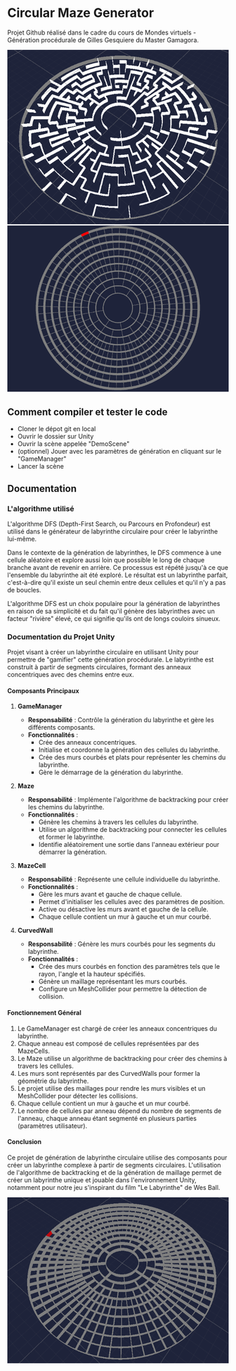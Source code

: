 # Circular Maze Generator

Projet Github réalisé dans le cadre du cours de Mondes virtuels - Génération procédurale de Gilles Gesquiere du Master Gamagora.

![Circular Maze Generator](generated_maze.png)
![Circular Maze Gif](circular-maze-animation.gif)
## Comment compiler et tester le code

- Cloner le dépot git en local
- Ouvrir le dossier sur Unity
- Ouvrir la scène appelée "DemoScene"
- (optionnel) Jouer avec les paramètres de génération en cliquant sur le "GameManager"
- Lancer la scène

## Documentation

### L'algorithme utilisé

L'algorithme DFS (Depth-First Search, ou Parcours en Profondeur) est utilisé dans le générateur de labyrinthe circulaire pour créer le labyrinthe lui-même.

Dans le contexte de la génération de labyrinthes, le DFS commence à une cellule aléatoire et explore aussi loin que possible le long de chaque branche avant de revenir en arrière. Ce processus est répété jusqu'à ce que l'ensemble du labyrinthe ait été exploré. Le résultat est un labyrinthe parfait, c'est-à-dire qu'il existe un seul chemin entre deux cellules et qu'il n'y a pas de boucles.

L'algorithme DFS est un choix populaire pour la génération de labyrinthes en raison de sa simplicité et du fait qu'il génère des labyrinthes avec un facteur "rivière" élevé, ce qui signifie qu'ils ont de longs couloirs sinueux.

### Documentation du Projet Unity

Projet visant à créer un labyrinthe circulaire en utilisant Unity pour permettre de "gamifier" cette génération procédurale. Le labyrinthe est construit à partir de segments circulaires, formant des anneaux concentriques avec des chemins entre eux.

#### **Composants Principaux**

1. **GameManager**
    - **Responsabilité** : Contrôle la génération du labyrinthe et gère les différents composants.
    - **Fonctionnalités** :
        - Crée des anneaux concentriques.
        - Initialise et coordonne la génération des cellules du labyrinthe.
        - Crée des murs courbés et plats pour représenter les chemins du labyrinthe.
        - Gère le démarrage de la génération du labyrinthe.

2. **Maze**
    - **Responsabilité** : Implémente l'algorithme de backtracking pour créer les chemins du labyrinthe.
    - **Fonctionnalités** :
        - Génère les chemins à travers les cellules du labyrinthe.
        - Utilise un algorithme de backtracking pour connecter les cellules et former le labyrinthe.
        - Identifie aléatoirement une sortie dans l'anneau extérieur pour démarrer la génération.

3. **MazeCell**
    - **Responsabilité** : Représente une cellule individuelle du labyrinthe.
    - **Fonctionnalités** :
        - Gère les murs avant et gauche de chaque cellule.
        - Permet d'initialiser les cellules avec des paramètres de position.
        - Active ou désactive les murs avant et gauche de la cellule.
        - Chaque cellule contient un mur à gauche et un mur courbé.

4. **CurvedWall**
    - **Responsabilité** : Génère les murs courbés pour les segments du labyrinthe.
    - **Fonctionnalités** :
        - Crée des murs courbés en fonction des paramètres tels que le rayon, l'angle et la hauteur spécifiés.
        - Génère un maillage représentant les murs courbés.
        - Configure un MeshCollider pour permettre la détection de collision.

#### **Fonctionnement Général**

1. Le GameManager est chargé de créer les anneaux concentriques du labyrinthe.
2. Chaque anneau est composé de cellules représentées par des MazeCells.
3. Le Maze utilise un algorithme de backtracking pour créer des chemins à travers les cellules.
4. Les murs sont représentés par des CurvedWalls pour former la géométrie du labyrinthe.
5. Le projet utilise des maillages pour rendre les murs visibles et un MeshCollider pour détecter les collisions.
6. Chaque cellule contient un mur à gauche et un mur courbé.
7. Le nombre de cellules par anneau dépend du nombre de segments de l'anneau, chaque anneau étant segmenté en plusieurs parties (paramètres utilisateur).

#### **Conclusion**

Ce projet de génération de labyrinthe circulaire utilise des composants pour créer un labyrinthe complexe à partir de segments circulaires. L'utilisation de l'algorithme de backtracking et de la génération de maillage permet de créer un labyrinthe unique et jouable dans l'environnement Unity, notamment pour notre jeu s'inspirant du film "Le Labyrinthe" de Wes Ball.

![generation_gif](labyrinthe.gif)


